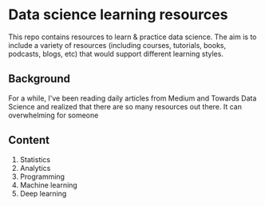 # Data science learning resources
This repo contains resources to learn & practice data science. The aim is to include a variety of resources (including courses, tutorials, books, podcasts, blogs, etc) that would support different learning styles.

## Background
For a while, I've been reading daily articles from Medium and Towards Data Science and realized that there are so many resources out there. It can overwhelming for someone 



## Content
1. Statistics
2. Analytics
3. Programming
4. Machine learning
5. Deep learning
